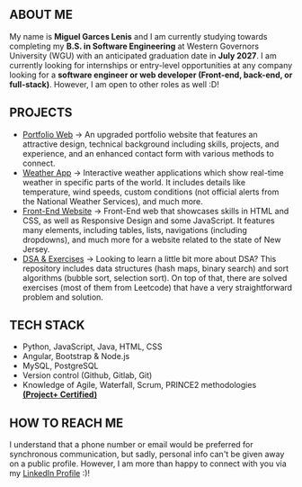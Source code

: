 ## ABOUT ME
My name is **Miguel Garces Lenis** and I am currently studying towards completing my **B.S. in Software Engineering** at Western Governors University (WGU) with an anticipated graduation date in **July 2027**.
I am currently looking for internships or entry-level opportunities at any company looking for a **software engineer or web developer (Front-end, back-end, or full-stack)**. However, I am open to other roles as well :D!

## PROJECTS
- [Portfolio Web](https://destrutoyt.github.io/MAGL-Portfolio) -> An upgraded portfolio website that features an attractive design, technical background including skills, projects, and experience, and an enhanced contact form with various methods to connect.
- [Weather App](https://github.com/destrutoyt/Weather_App) -> Interactive weather applications which show real-time weather in specific parts of the world. It includes details like temperature, wind speeds, custom conditions (not official alerts from the National Weather Services), and much more.
- [Front-End Website](https://github.com/destrutoyt/Front-End-Project) -> Front-End web that showcases skills in HTML and CSS, as well as Responsive Design and some JavaScript. It features many elements, including tables, lists, navigations (including dropdowns), and much more for a website related to the state of New Jersey.
- [DSA & Exercises](https://github.com/destrutoyt/DSA---Exercises) -> Looking to learn a little bit more about DSA? This repository includes data structures (hash maps, binary search) and sort algorithms (bubble sort, selection sort). On top of that, there are solved exercises (most of them from Leetcode) that have a very straightforward problem and solution.

## TECH STACK
- Python, JavaScript, Java, HTML, CSS
- Angular, Bootstrap & Node.js
- MySQL, PostgreSQL
- Version control (Github, Gitlab, Git)
- Knowledge of Agile, Waterfall, Scrum, PRINCE2 methodologies **[(Project+ Certified)](https://www.credly.com/badges/922e12ff-b235-422b-9097-17107f79563e/public_url)**

## HOW TO REACH ME
I understand that a phone number or email would be preferred for synchronous communication, but sadly, personal info can't be given away on a public profile. However, I am more than happy to connect with you via my [LinkedIn Profile](https://www.linkedin.com/in/miguelgarcesl/) :)!



<!--
**destrutoyt/destrutoyt** is a ✨ _special_ ✨ repository because its `README.md` (this file) appears on your GitHub profile.

Here are some ideas to get you started:
[here](myLib/README.md)
- 🔭 I’m currently working on ...
- 🌱 I’m currently learning ...
- 👯 I’m looking to collaborate on ...
- 🤔 I’m looking for help with ...
- 💬 Ask me about ...
- 📫 How to reach me: ...
- 😄 Pronouns: ...
- ⚡ Fun fact: ...
-->
